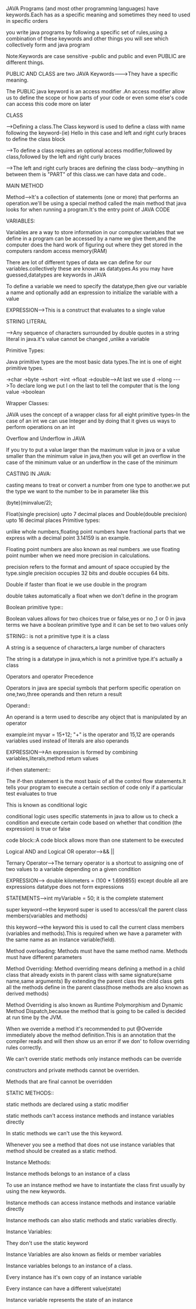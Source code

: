 JAVA Programs (and most other programming languages) have keywords.Each has as a specific meaning and sometimes they need to used in specific orders 

you write java programs by following a specific set of rules,using a combination of these keywords and other things you will see which collectively form and
java program 

Note:Keywords are case sensitive -public and public and even PUBLIC are different things.

PUBLIC AND CLASS are two JAVA Keywords--->They have a specific meaning.

The PUBLIC java keyword is an access modifier .An access modifier allow us to define the scope or how parts of your code or even some else's code
can access this code more on later

CLASS

-->Defining a class.The Class keyword is used to define a class with name following the keyword-(ie) Hello in this case and left and right curly braces to define
the class block

-->To define a class requires an optional access modifier,followed by class,followed by the left and right curly braces

-->The left and right curly braces are defining the class body--anything in between them is "PART" of this class.we can have data and code..


MAIN METHOD

Method-->It's a collection of statements (one or more) that performs an operation.we'll be using a special method called the main method that java looks for
when running a program.It's the entry point of JAVA CODE

VARIABLES:

Variables are a way to store information in our computer.variables that we define in a program can be accessed by a name we give them,and the computer does the
hard work of figuring out where they get stored in the computers random access memory(RAM)

There are lot of different types of data we can define for our variables.collectively these are known as datatypes.As you may have guessed,datatypes are 
keywords in JAVA

To define a variable we need to specify the datatype,then give our variable a name and optionally add an expression to initialize the variable with a value

EXPRESSION-->This is a construct that evaluates to a single value

STRING LITERAL

-->Any sequence of characters surrounded by double quotes in a string literal in java.it's value cannot be changed ,unlike a variable

Primitive Types:

Java primitive types are the most basic data types.The int is one of eight primitive types.

->char
->byte
->short
->int
->float
->double-->At last we use d
->long --->To declare long we put l on the last to tell the computer  that is the long value
->boolean

Wrapper Classes:

JAVA uses the concept of a wrapper class for all eight primitive types-In the case of an int we can use Integer and by doing that it gives us ways to 
perform operations on an int

Overflow and Underflow in JAVA

If you try to put a value larger than the maximum value in java or a value smaller than the minimum value in java,then you will get an overflow in the case
of the minimum value or an underflow in the case of the minimum

CASTING IN JAVA:

casting means to treat or convert a number from one type to another.we put the type we want to the number to be in parameter like this 

(byte)(minvalue/2);

Float(single precision) upto 7 decimal places and Double(double precision) upto 16 decimal places Primitive types:

unlike whole numbers,floating point numbers have fractional parts that we express with  a decimal point 3.14159 is an example.

Floating point numbers are also known as real numbers .we use floating point number when we need more precision in calculations.

precision refers to the format and amount of space occupied by the type.single precision occupies 32 bits and double occupies 64 bits.

Double if faster than float ie we use double in the program

double takes automatically a float when we don't define in the program

Boolean primitive type::

Boolean values allows for two choices true or false,yes or no ,1 or 0 in java terms we have a boolean primitive type and it can be set to two values only

STRING:: is not a primitive type it is a class

A string is a sequence of characters,a large number of characters

The string is a datatype in java,which is not a primitive type.it's actually a class 

Operators and operator Precedence

Operators in java are special symbols that perform specific operation on one,two,three operands and then return a result

Operand:: 

An operand is a term used to describe any object that is manipulated by an operator

example:int myvar = 15+12;  "+" is the operator and 15,12 are operands variables used instead of literals are also operands

EXPRESSION-->An expression is formed by combining variables,literals,method return values

if-then statement::

The if-then statement is the most basic of all the control flow statements.It tells your program to execute a certain section of code only if a
particular test evaluates to true

This is known as conditional logic

conditional logic uses specific statements in java to allow us to check a condition and execute certain code based on whether that condition (the expression)
is true or false

code block::A code block allows more than one statement to be executed

Logical AND and Logical OR operator-->&& ||

Ternary Operator-->The ternary operator is a shortcut to assigning one of two values to a variable depending on a given condition

EXPRESSION--> double kilometers = (100 * 1.699855) except double all are expressions datatype does not form expressions

STATEMENTS-->int myVariable = 50; it is the complete statement

super keyword-->the keyword super is used to access/call the parent class members(variables and methods)

this keyword-->the keyword this is used to call the current class members (variables and methods).This is required when we have a parameter with the same name
as an instance variable(field).


Method overloading:
Methods must have the same method name.
Methods must have different parameters

Method Overriding: 
Method overriding means defining a method in a child class that already exists in th parent class with same signature(same name,same arguments)
By extending the parent class the child class gets all the methods define in the parent class(those methods are also known as derived methods)

Method Overriding is also known as Runtime Polymorphism and Dynamic Method Dispatch,because the method that is going to be called is decided at run time
by the JVM.

When we override a method it's recommended to put @Override immediately above the method definition.This is an annotation that the compiler reads and will then
show us an error if we don' to follow overriding rules correctly.

We can't override static methods only instance methods can be override

constructors and private methods cannot be overriden.

Methods that are final cannot be overridden

STATIC METHODS::

static methods are declared using a static modifier

static methods can't access instance methods and instance variables directly

In static methods we can't use the this keyword.

Whenever you see a method that does not use instance variables that method should be created as a static method.

Instance Methods:

Instance methods belongs to an instance of a class

To use an instance method we have to instantiate the class first usually by using the new keywords.

Instance methods can access instance methods and instance variable directly

Instance methods can also static methods and static variables directly.


Instance Variables:

They don't use the static keyword

Instance Variables are also known as fields or member variables

Instance variables belongs to an instance of a class.

Every instance has it's own copy of an instance variable    

Every instance can have a different value(state)

Instance variable represents the state of an instance
